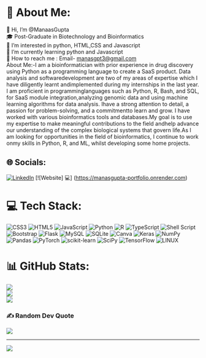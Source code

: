 # 💫 About Me:
👋 Hi, I’m @ManaasGupta<br>🎓 Post-Graduate in Biotechnology and Bioinformatics<br>👀 I’m interested in python, HTML,CSS and Javascript<br>🌱 I’m currently learning python and Javascript<br>📧 How to reach me : Email- manasgpt3@gmail.com<br>About Me:-I am a bioinformatician with prior experience in drug discovery using Python as a programming language to create a SaaS product. Data analysis and softwaredevelopment are two of my areas of expertise which I have diligently learnt andimplemented during my internships in the last year. I am proficient in programminglanguages such as Python, R, Bash, and SQL, for SaaS module integration,analyzing genomic data and using machine learning algorithms for data analysis. Ihave a strong attention to detail, a passion for problem-solving, and a commitmentto learn and grow. I have worked with various bioinformatics tools and databases.My goal is to use my expertise to make meaningful contributions to the field andhelp advance our understanding of the complex biological systems that govern life.As I am looking for opportunities in the field of bioinformatics, I continue to work onmy skills in Python, R, and ML, whilst developing some home projects.


## 🌐 Socials:
[![LinkedIn](https://img.shields.io/badge/LinkedIn-%230077B5.svg?logo=linkedin&logoColor=white)](https://linkedin.com/in/https://www.linkedin.com/in/manas-gupta-55878516a/) 
[![Website] 💻] (https://manasgupta-portfolio.onrender.com)

# 💻 Tech Stack:
![CSS3](https://img.shields.io/badge/css3-%231572B6.svg?style=for-the-badge&logo=css3&logoColor=white) ![HTML5](https://img.shields.io/badge/html5-%23E34F26.svg?style=for-the-badge&logo=html5&logoColor=white) ![JavaScript](https://img.shields.io/badge/javascript-%23323330.svg?style=for-the-badge&logo=javascript&logoColor=%23F7DF1E) ![Python](https://img.shields.io/badge/python-3670A0?style=for-the-badge&logo=python&logoColor=ffdd54) ![R](https://img.shields.io/badge/r-%23276DC3.svg?style=for-the-badge&logo=r&logoColor=white) ![TypeScript](https://img.shields.io/badge/typescript-%23007ACC.svg?style=for-the-badge&logo=typescript&logoColor=white) ![Shell Script](https://img.shields.io/badge/shell_script-%23121011.svg?style=for-the-badge&logo=gnu-bash&logoColor=white) ![Bootstrap](https://img.shields.io/badge/bootstrap-%23563D7C.svg?style=for-the-badge&logo=bootstrap&logoColor=white) ![Flask](https://img.shields.io/badge/flask-%23000.svg?style=for-the-badge&logo=flask&logoColor=white) ![MySQL](https://img.shields.io/badge/mysql-%2300f.svg?style=for-the-badge&logo=mysql&logoColor=white) ![SQLite](https://img.shields.io/badge/sqlite-%2307405e.svg?style=for-the-badge&logo=sqlite&logoColor=white) ![Canva](https://img.shields.io/badge/Canva-%2300C4CC.svg?style=for-the-badge&logo=Canva&logoColor=white) ![Keras](https://img.shields.io/badge/Keras-%23D00000.svg?style=for-the-badge&logo=Keras&logoColor=white) ![NumPy](https://img.shields.io/badge/numpy-%23013243.svg?style=for-the-badge&logo=numpy&logoColor=white) ![Pandas](https://img.shields.io/badge/pandas-%23150458.svg?style=for-the-badge&logo=pandas&logoColor=white) ![PyTorch](https://img.shields.io/badge/PyTorch-%23EE4C2C.svg?style=for-the-badge&logo=PyTorch&logoColor=white) ![scikit-learn](https://img.shields.io/badge/scikit--learn-%23F7931E.svg?style=for-the-badge&logo=scikit-learn&logoColor=white) ![SciPy](https://img.shields.io/badge/SciPy-%230C55A5.svg?style=for-the-badge&logo=scipy&logoColor=%white) ![TensorFlow](https://img.shields.io/badge/TensorFlow-%23FF6F00.svg?style=for-the-badge&logo=TensorFlow&logoColor=white) ![LINUX](https://img.shields.io/badge/Linux-FCC624?style=for-the-badge&logo=linux&logoColor=black)
# 📊 GitHub Stats:
![](https://github-readme-stats.vercel.app/api?username=ManaasGupta&theme=dark&hide_border=false&include_all_commits=true&count_private=true)<br/>
![](https://github-readme-streak-stats.herokuapp.com/?user=ManaasGupta&theme=dark&hide_border=false)<br/>
![](https://github-readme-stats.vercel.app/api/top-langs/?username=ManaasGupta&theme=dark&hide_border=false&include_all_commits=true&count_private=true&layout=compact)

### ✍️ Random Dev Quote
![](https://quotes-github-readme.vercel.app/api?type=horizontal&theme=dark)

---
[![](https://visitcount.itsvg.in/api?id=ManaasGupta&icon=5&color=9)](https://visitcount.itsvg.in)

<!-- Proudly created with GPRM ( https://gprm.itsvg.in ) -->
